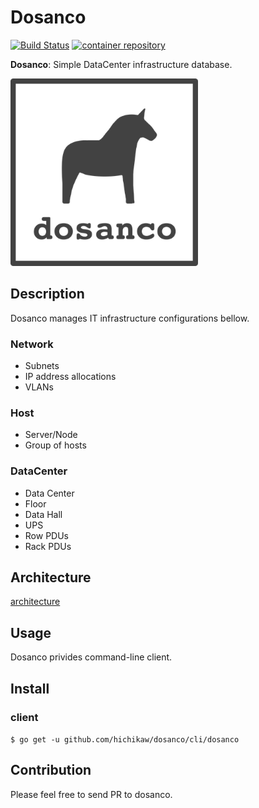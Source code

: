 Dosanco
=======

[![Build Status](https://github.com/hichikaw/dosanco/workflows/Build/badge.svg)](https://github.com/hichikaw/dosanco/actions?workflow=Build)
[![container repository](https://img.shields.io/badge/docker-v0.0.2-blue)](https://hub.docker.com/r/hichtakk/dosanco/)

**Dosanco**: Simple DataCenter infrastructure database.

<img src="./docs/image/logo.png" width="300">

## Description
Dosanco manages IT infrastructure configurations bellow.

### Network
- Subnets
- IP address allocations
- VLANs

### Host
- Server/Node
- Group of hosts

### DataCenter
- Data Center
 - Floor
 - Data Hall
- UPS
- Row PDUs
- Rack PDUs

## Architecture
[architecture](docs/architecture.md)

## Usage
Dosanco privides command-line client.

## Install
### client
`$ go get -u github.com/hichikaw/dosanco/cli/dosanco`

## Contribution
Please feel free to send PR to dosanco.
